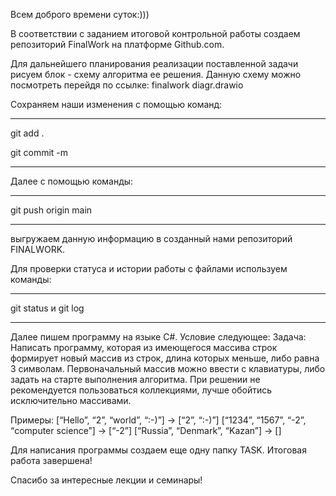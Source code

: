 Всем доброго времени суток:)))

В соответствии с заданием итоговой контрольной работы создаем репозиторий FinalWork на платформе Github.com.

Для дальнейшего планирования реализации поставленной задачи рисуем блок - схему алгоритма ее решения. Данную схему можно посмотреть перейдя по ссылке:
finalwork diagr.drawio
 

Сохраняем наши изменения с помощью команд:
***
git add .

git commit -m
***


Далее с помощью команды:
***
git push origin main
***
выгружаем данную информацию в созданный нами репозиторий FINALWORK.

Для проверки статуса и истории работы с файлами используем команды:
***
git status и git log
***



Далее пишем программу на языке С#. 
Условие следующее:
Задача: Написать программу, которая из имеющегося массива строк формирует новый массив из строк, длина которых меньше, либо равна 3 символам. Первоначальный массив можно ввести с клавиатуры, либо задать на старте выполнения алгоритма. При решении не рекомендуется пользоваться коллекциями, лучше обойтись исключительно массивами.

Примеры:
[“Hello”, “2”, “world”, “:-)”] → [“2”, “:-)”]
[“1234”, “1567”, “-2”, “computer science”] → [“-2”]
[“Russia”, “Denmark”, “Kazan”] → []

Для написания программы создаем еще одну папку TASK. 
Итоговая работа завершена! 

Спасибо за интересные лекции и семинары! 